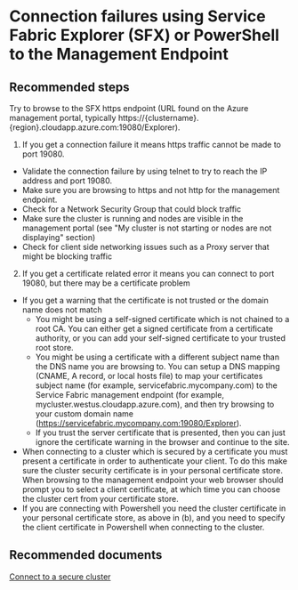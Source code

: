 <properties 
	pageTitle="Connection failures using Service Fabric Explorer (SFX) or PowerShell to the Management Endpoint " 
	description="Connection failures using Service Fabric Explorer (SFX) or PowerShell to the Management Endpoint " 
	service="microsoft.servicefabric"
	resource="clusters"
	authors="pkcsf"
	displayOrder="8"
	selfHelpType="resource"
	supportTopicIds=""
	resourceTags="servicefabric"
	productPesIds=""
	cloudEnvironments="public"	 
/>
 
# Connection failures using Service Fabric Explorer (SFX) or PowerShell to the Management Endpoint 

## **Recommended steps**

Try to browse to the SFX https endpoint (URL found on the Azure management portal, typically https://{clustername}.{region}.cloudapp.azure.com:19080/Explorer).  

1. If you get a connection failure it means https traffic cannot be made to port 19080.
  + Validate the connection failure by using telnet to try to reach the IP address and port 19080.
  +	Make sure you are browsing to https and not http for the management endpoint.
  +	Check for a Network Security Group that could block traffic
  +	Make sure the cluster is running and nodes are visible in the management portal (see "My cluster is not starting or nodes are not displaying" section) 
  +	Check for client side networking issues such as a Proxy server that might be blocking traffic

2.	If you get a certificate related error it means you can connect to port 19080, but there may be a certificate problem
  + If you get a warning that the certificate is not trusted or the domain name does not match
    + 	You might be using a self-signed certificate which is not chained to a root CA.  You can either get a signed certificate from a certificate authority, or you can add your self-signed certificate to your trusted root store.
    + 	You might be using a certificate with a different subject name than the DNS name you are browsing to.  You can setup a DNS mapping (CNAME, A record, or local hosts file) to map your certificates subject name (for example, servicefabric.mycompany.com) to the Service Fabric management endpoint (for example, mycluster.westus.cloudapp.azure.com), and then try browsing to your custom domain name (https://servicefabric.mycompany.com:19080/Explorer).
    + 	If you trust the server certificate that is presented, then you can just ignore the certificate warning in the browser and continue to the site.
  +	When connecting to a cluster which is secured by a certificate you must present a certificate in order to authenticate your client.  To do this make sure the cluster security certificate is in your personal certificate store.  When browsing to the management endpoint your web browser should prompt you to select a client certificate, at which time you can choose the cluster cert from your certificate store.
  +	If you are connecting with Powershell you need the cluster certificate in your personal certificate store, as above in (b), and you need to specify the client certificate in Powershell when connecting to the cluster. 
  
## **Recommended documents**
   [Connect to a secure cluster](https://azure.microsoft.com/en-us/documentation/articles/service-fabric-connect-to-secure-cluster/)
